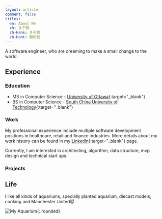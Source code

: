 ```yaml
---
layout: article
comment: false
titles:
  en: About Me
  zh: 关于我
  zh-Hans: 关于我
  zh-Hant: 關於我
---
```

A software engineer, who are dreaming to make a small change to the world.   

## Experience

### Education
- MS in Computer Science - [University of Ottawa](https://www.uottawa.ca/en){:target="_blank"}
- BS in Computer Science - [South China University of Technology](http://en.scut.edu.cn/){:target="_blank"}

### Work
My professional experience include multiple software development positions in healthcare, retail and finance industries. More details about my work history can be found in my [Linkedin](https://www.linkedin.com/in/rz-li/){:target="_blank"} page. 

Currently, I am interested in architecting, algorithm, data structure, mvp design and technical start ups. 

### Projects

## Life

I like all kinds of aquariums, specially planted aquarium, diecast models, cooking and Manchester United😈. 

![My Aquarium](https://s3.amazonaws.com/runzhuo-me/image/aquarium.JPG){:.rounded}

